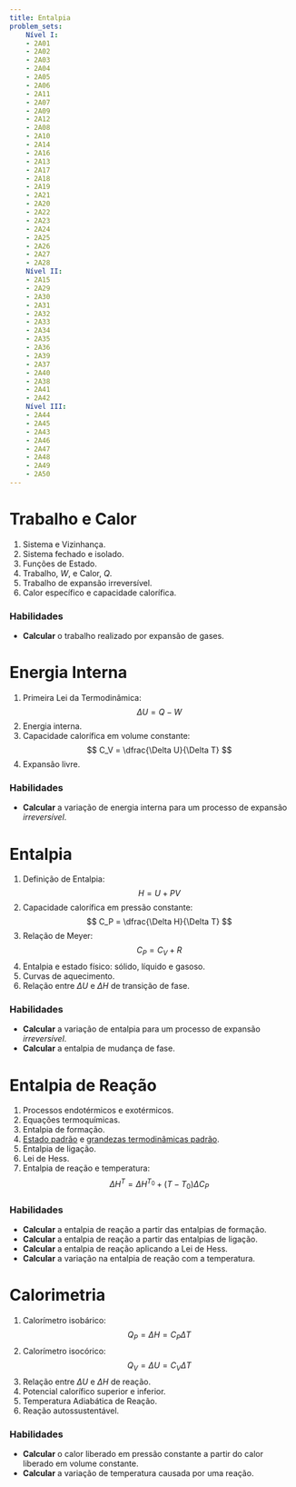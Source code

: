 ```yaml
---
title: Entalpia
problem_sets:
    Nível I:
    - 2A01
    - 2A02
    - 2A03
    - 2A04
    - 2A05
    - 2A06
    - 2A11
    - 2A07
    - 2A09
    - 2A12
    - 2A08
    - 2A10
    - 2A14
    - 2A16
    - 2A13
    - 2A17
    - 2A18
    - 2A19
    - 2A21
    - 2A20
    - 2A22
    - 2A23
    - 2A24
    - 2A25
    - 2A26
    - 2A27
    - 2A28
    Nível II:
    - 2A15
    - 2A29
    - 2A30
    - 2A31
    - 2A32
    - 2A33
    - 2A34
    - 2A35
    - 2A36
    - 2A39
    - 2A37
    - 2A40
    - 2A38
    - 2A41
    - 2A42
    Nível III:
    - 2A44
    - 2A45
    - 2A43
    - 2A46
    - 2A47
    - 2A48
    - 2A49
    - 2A50
---
```


# Trabalho e Calor

1. Sistema e Vizinhança.
2. Sistema fechado e isolado.
3. Funções de Estado.
4. Trabalho, $W$, e Calor, $Q$.
5. Trabalho de expansão irreversível.
6. Calor específico e capacidade calorífica.

### Habilidades

- **Calcular** o trabalho realizado por expansão de gases.

# Energia Interna

1. Primeira Lei da Termodinâmica: 
    $$ 
    \Delta U = Q - W 
    $$
2. Energia interna.
3. Capacidade calorífica em volume constante: 
    $$ 
    C_V = \dfrac{\Delta U}{\Delta T}
    $$
4. Expansão livre.

### Habilidades

- **Calcular** a variação de energia interna para um processo de expansão *irreversível*.

# Entalpia

1. Definição de Entalpia: 
   $$ 
   H = U + PV 
   $$
2. Capacidade calorífica em pressão constante: 
    $$ 
    C_P = \dfrac{\Delta H}{\Delta T} 
    $$
3. Relação de Meyer: 
    $$ 
    C_P = C_V + R 
    $$
4. Entalpia e estado físico: sólido, líquido e gasoso.
5. Curvas de aquecimento.
6. Relação entre $\Delta U$ e $\Delta H$ de transição de fase.

### Habilidades

- **Calcular** a variação de entalpia para um processo de expansão *irreversível*.
- **Calcular** a entalpia de mudança de fase.

# Entalpia de Reação

1. Processos endotérmicos e exotérmicos.
2. Equações termoquímicas.
3. Entalpia de formação.
4. [Estado padrão](https://goldbook.iupac.org/terms/view/S05927) e [grandezas termodinâmicas padrão](https://goldbook.iupac.org/terms/view/S05927).
5. Entalpia de ligação.
6. Lei de Hess.
7. Entalpia de reação e temperatura: 
    $$ 
    \Delta H^T = \Delta H^{T_0} + (T-T_0) \Delta C_P 
    $$

### Habilidades

- **Calcular** a entalpia de reação a partir das entalpias de formação.
- **Calcular** a entalpia de reação a partir das entalpias de ligação.
- **Calcular** a entalpia de reação aplicando a Lei de Hess.
- **Calcular** a variação na entalpia de reação com a temperatura.

# Calorimetria

1. Calorímetro isobárico: 
    $$ 
    Q_P = \Delta H = C_P \Delta T
    $$
2. Calorímetro isocórico: 
    $$ 
    Q_V = \Delta U = C_V \Delta T
    $$
3. Relação entre $\Delta U$ e $\Delta H$ de reação.
4. Potencial calorífico superior e inferior.
5. Temperatura Adiabática de Reação.
6. Reação autossustentável.

### Habilidades

- **Calcular** o calor liberado em pressão constante a partir do calor liberado em volume constante.
- **Calcular** a variação de temperatura causada por uma reação.